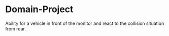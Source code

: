 # Domain-Project
Ability for a vehicle in front of the monitor and react to the collision situation from rear.
